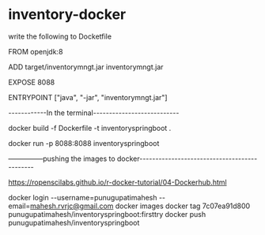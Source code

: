 # inventory-docker

write the following to Docketfile

FROM openjdk:8

ADD target/inventorymngt.jar inventorymngt.jar

EXPOSE 8088

ENTRYPOINT ["java", "-jar", "inventorymngt.jar"]

------------In the terminal---------------------------

docker build -f Dockerfile -t inventoryspringboot .

docker run -p 8088:8088 inventoryspringboot 

—————pushing the images to docker---------------------------------------------

https://ropenscilabs.github.io/r-docker-tutorial/04-Dockerhub.html

docker login --username=punugupatimahesh --email=mahesh.rvrjc@gmail.com
docker images
docker tag 7c07ea91d800 punugupatimahesh/inventoryspringboot:firsttry
docker push punugupatimahesh/inventoryspringboot
